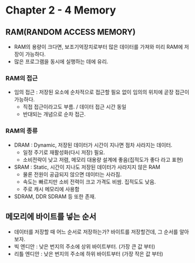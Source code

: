 # Chapter 2 - 4 Memory

## RAM(RANDOM ACCESS MEMORY)
- RAM의 용량이 크다면, 보조기억장치로부터 많은 데이터를 가져와 미리 RAM에 저장이 가능하다. 
- 많은 프로그램을 동시에 실행하는 데에 유리.

### RAM의 접근
- 임의 접근 : 저장된 요소에 순차적으로 접근할 필요 없이 임의의 위치에 곧장 접근이 가능하다.
  - 직접 접근이라고도 부름. / 데이터 접근 시간 동일
  - 반대되는 개념으로 순차 접근.  

### RAM의 종류
- DRAM : Dynamic, 저장된 데이터가 시간이 지나면 점차 사라지는 데이터.
  - 일정 주기로 재활성화(다시 저장) 필요.
  - 소비전략이 낮고 저렴, 메모리 대용량 설계에 좋음(집적도가 좋다 라고 표현)
- SRAM : Static, 시간이 지나도 저장된 데이터가 사라지지 않은 RAM
  - 물론 전원이 공급되지 않으면 데이터는 사라짐.
  - 속도는 빠르지만 소비 전력이 크고 가격도 비쌈. 집적도도 낮음.
  - 주로 캐시 메모리에 사용함
- SDRAM, DDR SDRAM 등 또한 존재.

## 메모리에 바이트를 넣는 순서 
- 데이터를 저장할 때 어느 순서로 저장하는가?  바이트를 저장할건데, 그 순서를 알아보자.
- 빅 엔디안 : 낮은 번지의 주소에 상위 바이트부터. (가장 큰 값 부터)
- 리틀 엔디안 : 낮은 번지의 주소에 하위 바이트부터 (가장 작은 값 부터)